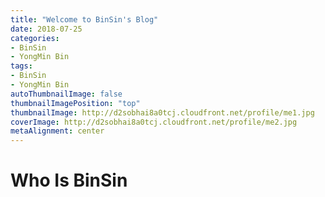 ```yaml
---
title: "Welcome to BinSin's Blog"
date: 2018-07-25
categories:
- BinSin
- YongMin Bin
tags:
- BinSin
- YongMin Bin
autoThumbnailImage: false
thumbnailImagePosition: "top"
thumbnailImage: http://d2sobhai8a0tcj.cloudfront.net/profile/me1.jpg
coverImage: http://d2sobhai8a0tcj.cloudfront.net/profile/me2.jpg
metaAlignment: center
---
```


# Who Is BinSin
